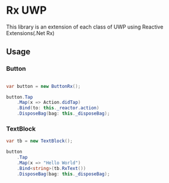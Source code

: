 # Rx UWP

This library is an extension of each class of UWP using Reactive Extensions(.Net Rx)

## Usage

### Button

```c#

var button = new ButtonRx();

button.Tap
    .Map(x => Action.didTap)
    .Bind(to: this._reactor.action)
    .DisposeBag(bag: this._disposeBag);

```

### TextBlock

```c#
var tb = new TextBlock();

button
    .Tap
    .Map(x => "Hello World")
    .Bind<string>(tb.RxText())
    .DisposeBag(bag: this._disposeBag);
```